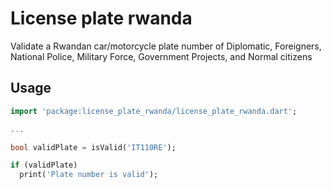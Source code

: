 # License plate rwanda

Validate a Rwandan car/motorcycle plate number of Diplomatic, Foreigners, National Police, Military Force, Government Projects, and Normal citizens

## Usage

```dart
import 'package:license_plate_rwanda/license_plate_rwanda.dart';

...

bool validPlate = isValid('IT110RE');

if (validPlate)
  print('Plate number is valid');
```
